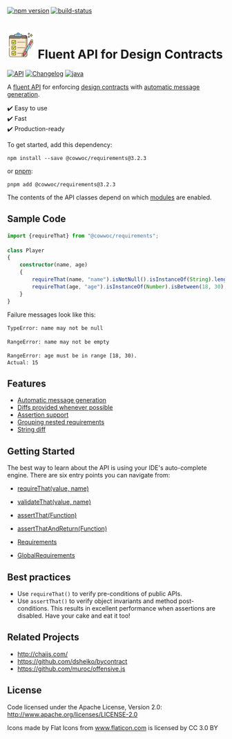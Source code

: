 [![npm version](https://badge.fury.io/js/%40cowwoc%2Frequirements.svg)](https://badge.fury.io/js/%40cowwoc%2Frequirements)
[![build-status](https://github.com/cowwoc/requirements.js/workflows/Build/badge.svg)](https://github.com/cowwoc/requirements.js/actions?query=workflow%3ABuild)

# <img src="https://raw.githubusercontent.com/cowwoc/requirements.js/release-3.2.3/wiki/checklist.svg?sanitize=true" width=64 height=64 alt="checklist"> Fluent API for Design Contracts

[![API](https://img.shields.io/badge/api_docs-5B45D5.svg)](https://cowwoc.github.io/requirements.js/3.2.3/docs/api/)
[![Changelog](https://img.shields.io/badge/changelog-A345D5.svg)](wiki/Changelog.md)
[![java](https://img.shields.io/badge/other%20languages-java-457FD5.svg)](../../../requirements.java)

A [fluent API](https://en.wikipedia.org/wiki/Fluent_interface) for enforcing
[design contracts](https://en.wikipedia.org/wiki/Design_by_contract) with [automatic message generation](#usage).

✔️ Easy to use  
✔️ Fast  
✔️ Production-ready

To get started, add this dependency:

```shell
npm install --save @cowwoc/requirements@3.2.3
```

or [pnpm](https://pnpm.io/):

```shell
pnpm add @cowwoc/requirements@3.2.3
```

The contents of the API classes depend on which [modules](wiki/Supported_Libraries.md) are enabled.

## Sample Code

```typescript
import {requireThat} from "@cowwoc/requirements";

class Player
{
	constructor(name, age)
	{
		requireThat(name, "name").isNotNull().isInstanceOf(String).length().isBetween(1, 30);
		requireThat(age, "age").isInstanceOf(Number).isBetween(18, 30);
	}
}
```

Failure messages look like this:

```text
TypeError: name may not be null

RangeError: name may not be empty

RangeError: age must be in range [18, 30).
Actual: 15
```

## Features

* [Automatic message generation](wiki/Features.md#automatic-message-generation)
* [Diffs provided whenever possible](wiki/Features.md#diffs-provided-whenever-possible)
* [Assertion support](wiki/Features.md#assertion-support)
* [Grouping nested requirements](wiki/Features.md#grouping-nested-requirements)
* [String diff](wiki/Features.md#string-diff)

## Getting Started

The best way to learn about the API is using your IDE's auto-complete engine.
There are six entry points you can navigate from:

* [requireThat(value, name)](https://cowwoc.github.io/requirements.js/3.2.3/docs/api/module-DefaultRequirements.html#~requireThat)
* [validateThat(value, name)](https://cowwoc.github.io/requirements.js/3.2.3/docs/api/module-DefaultRequirements.html#~validateThat)
* [assertThat(Function)](https://cowwoc.github.io/requirements.js/3.2.3/docs/api/module-DefaultRequirements.html#~assertThat)
* [assertThatAndReturn(Function)](https://cowwoc.github.io/requirements.js/3.2.3/docs/api/module-DefaultRequirements.html#~assertThatAndReturn)

* [Requirements](https://cowwoc.github.io/requirements.js/3.2.3/docs/api/module-Requirements-Requirements.html)
* [GlobalRequirements](https://cowwoc.github.io/requirements.js/3.2.3/docs/api/module-GlobalRequirements-GlobalRequirements.html)

## Best practices

* Use `requireThat()` to verify pre-conditions of public APIs.
* Use `assertThat()` to verify object invariants and method post-conditions.
  This results in excellent performance when assertions are disabled.
  Have your cake and eat it too!

## Related Projects

* http://chaijs.com/
* https://github.com/dsheiko/bycontract
* https://github.com/muroc/offensive.js

## License

Code licensed under the Apache License, Version 2.0: http://www.apache.org/licenses/LICENSE-2.0

Icons made by Flat Icons from www.flaticon.com is licensed by CC 3.0 BY